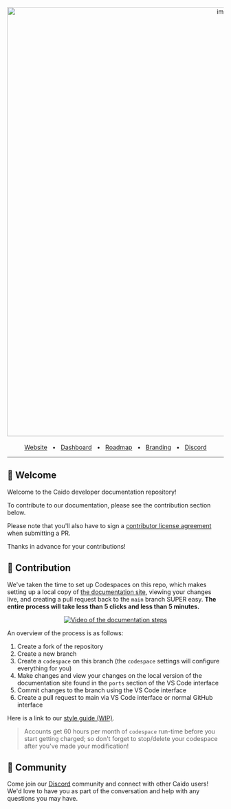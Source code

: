 <div align="center">
  <img width="1000" alt="image" src="https://user-images.githubusercontent.com/6225588/211916659-567751d1-0225-402b-9141-4145c18b0834.png">

  <br />
  <br />
  <a href="https://caido.io/">Website</a>
  <span>&nbsp;&nbsp;•&nbsp;&nbsp;</span>
  <a href="https://dashboard.caido.io/">Dashboard</a>
  <span>&nbsp;&nbsp;•&nbsp;&nbsp;</span>
  <a href="https://links.caido.io/roadmap">Roadmap</a>
  <span>&nbsp;&nbsp;•&nbsp;&nbsp;</span>
  <a href="https://github.com/caido/caido/tree/main/brand">Branding</a>
  <span>&nbsp;&nbsp;•&nbsp;&nbsp;</span>
  <a href="https://links.caido.io/www-discord" target="_blank">Discord</a>
  <br />
  <hr />
</div>

## 👋 Welcome

Welcome to the Caido developer documentation repository!

To contribute to our documentation, please see the contribution section below.

Please note that you'll also have to sign a [contributor license agreement](https://cla-assistant.io/caido/documentation) when submitting a PR.

Thanks in advance for your contributions!

## 🔧 Contribution

We've taken the time to set up Codespaces on this repo, which makes setting up a local copy of [the documentation site](https://docs.caido.com), viewing your changes live, and creating a pull request back to the `main` branch SUPER easy. **The entire process will take less than 5 clicks and less than 5 minutes.**

<div align="center">
  <a href="https://www.loom.com/share/83b80d9f19db4ae3aab5eb831231d476" title="Process"><img src="https://cdn.loom.com/sessions/thumbnails/83b80d9f19db4ae3aab5eb831231d476-with-play.gif" alt="Video of the documentation steps" /></a>
</div>

An overview of the process is as follows:

1. Create a fork of the repository
1. Create a new branch
1. Create a `codespace` on this branch (the `codespace` settings will configure everything for you)
1. Make changes and view your changes on the local version of the documentation site found in the `ports` section of the VS Code interface
1. Commit changes to the branch using the VS Code interface
1. Create a pull request to main via VS Code interface or normal GitHub interface

Here is a link to our [style guide (WIP)](style-guide.md).

> Accounts get 60 hours per month of `codespace` run-time before you start getting charged; so don't forget to stop/delete your codespace after you've made your modification!

## 💚 Community

Come join our [Discord](https://links.caido.io/www-discord) community and connect with other Caido users! We'd love to have you as part of the conversation and help with any questions you may have.
